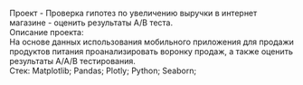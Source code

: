Проект - Проверка гипотез по увеличению выручки в интернет магазине - оценить результаты А/В теста.<br>
Описание проекта:<br>
На основе данных использования мобильного приложения для продажи продуктов питания проанализировать воронку продаж, а также оценить результаты A/A/B тестирования.<br>
Стек: Matplotlib; Pandas; Plotly; Python; Seaborn;
